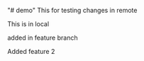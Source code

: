 "# demo" 
This for testing changes in remote

This is in local

added in feature branch



Added feature 2
